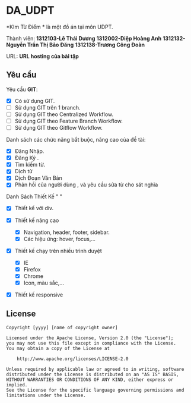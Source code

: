 # DA_UDPT
*KIm Từ Điểm * là một đồ án tại môn UDPT.

Thành viên: **1312103-Lê Thái Dương**
		**1312002-Diệp Hoàng Anh**
		**1312132-Nguyễn Trần Thị Bảo Đăng**
		**1312138-Trương Công Đoàn**
		
URL: **URL hosting của bài tập**


## Yêu cầu

Yêu cầu **GIT**:

* [x] Có sử dụng GIT.
* [ ] Sử dụng GIT trên 1 branch.
* [ ] Sử dụng GIT theo Centralized Workflow.
* [ ] Sử dụng GIT theo Feature Branch Workflow.
* [ ] Sử dụng GIT theo Gitflow Workflow.

Danh sách các chức năng bắt buộc, nâng cao của đề tài:

* [x] Đăng Nhập.
* [x] Đăng Ký .
* [x] Tìm kiếm từ.
* [x] Dịch từ 
* [x] Dịch Đoạn Văn Bản
* [x] Phản hồi của người dùng , và yêu cầu sửa từ cho sát nghĩa

Danh Sách Thiết Kế " "
* [x] Thiết kế với div.
* [x] Thiết kế nâng cao
    * [x] Navigation, header, footer, sidebar.
    * [x] Các hiệu ứng: hover, focus,...
* [x] Thiết kế chạy trên nhiều trình duyệt
    * [x] IE
    * [x] Firefox
    * [x]  Chrome
    * [x] Icon, màu sắc,...
* [x] Thiết kế responsive




## License

    Copyright [yyyy] [name of copyright owner]

    Licensed under the Apache License, Version 2.0 (the "License");
    you may not use this file except in compliance with the License.
    You may obtain a copy of the License at

        http://www.apache.org/licenses/LICENSE-2.0

    Unless required by applicable law or agreed to in writing, software
    distributed under the License is distributed on an "AS IS" BASIS,
    WITHOUT WARRANTIES OR CONDITIONS OF ANY KIND, either express or implied.
    See the License for the specific language governing permissions and
    limitations under the License.
